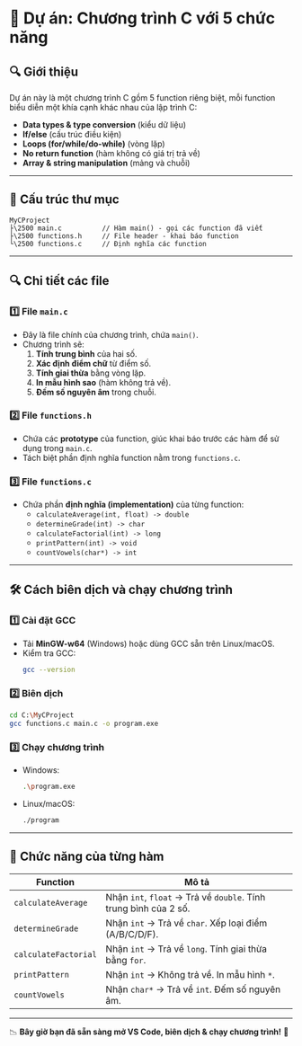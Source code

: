 # 📌 Dự án: Chương trình C với 5 chức năng

## 🔍 Giới thiệu
Dự án này là một chương trình C gồm 5 function riêng biệt, mỗi function biểu diễn một khía cạnh khác nhau của lập trình C:

- **Data types & type conversion** (kiểu dữ liệu)
- **If/else** (cấu trúc điều kiện)
- **Loops (for/while/do-while)** (vòng lặp)
- **No return function** (hàm không có giá trị trả về)
- **Array & string manipulation** (mảng và chuỗi)

---

## 👤 Cấu trúc thư mục

```
MyCProject
├\2500 main.c          // Hàm main() - gọi các function đã viết
├\2500 functions.h     // File header - khai báo function
└\2500 functions.c     // Định nghĩa các function
```

---

## 🔍 Chi tiết các file

### 1️⃣ File `main.c`
- Đây là file chính của chương trình, chứa `main()`.
- Chương trình sẽ:
  1. **Tính trung bình** của hai số.
  2. **Xác định điểm chữ** từ điểm số.
  3. **Tính giai thừa** bằng vòng lặp.
  4. **In mẫu hình sao** (hàm không trả về).
  5. **Đếm số nguyên âm** trong chuỗi.

### 2️⃣ File `functions.h`
- Chứa các **prototype** của function, giúc khai báo trước các hàm để sử dụng trong `main.c`.
- Tách biệt phần định nghĩa function nằm trong `functions.c`.

### 3️⃣ File `functions.c`
- Chứa phần **định nghĩa (implementation)** của từng function:
  - `calculateAverage(int, float) -> double`
  - `determineGrade(int) -> char`
  - `calculateFactorial(int) -> long`
  - `printPattern(int) -> void`
  - `countVowels(char*) -> int`

---

## 🛠 Cách biên dịch và chạy chương trình

### 1️⃣ Cài đặt GCC
- Tải **MinGW-w64** (Windows) hoặc dùng GCC sẵn trên Linux/macOS.
- Kiểm tra GCC:
  ```bash
  gcc --version
  ```

### 2️⃣ Biên dịch
```bash
cd C:\MyCProject
gcc functions.c main.c -o program.exe
```

### 3️⃣ Chạy chương trình
- Windows:
  ```bash
  .\program.exe
  ```
- Linux/macOS:
  ```bash
  ./program
  ```

---

## 🔎 Chức năng của từng hàm

| Function              | Mô tả                                                                 |
|-----------------------|-------------------------------------------------------------------------|
| `calculateAverage`    | Nhận `int`, `float` → Trả về `double`. Tính trung bình của 2 số.        |
| `determineGrade`      | Nhận `int` → Trả về `char`. Xếp loại điểm (A/B/C/D/F).   |
| `calculateFactorial`  | Nhận `int` → Trả về `long`. Tính giai thừa bằng `for`.         |
| `printPattern`        | Nhận `int` → Không trả về. In mẫu hình `*`.            |
| `countVowels`         | Nhận `char*` → Trả về `int`. Đếm số nguyên âm.         |

---

📉 **Bây giờ bạn đã sẵn sàng mở VS Code, biên dịch & chạy chương trình!** 🚀